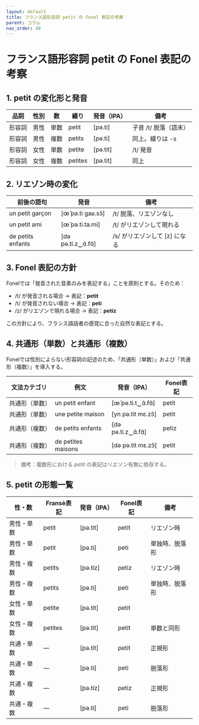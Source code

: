 ```yaml
---
layout: default
title: フランス語形容詞 petit の Fonel 表記の考察
parent: コラム
nav_order: 40
---
```


# フランス語形容詞 petit の Fonel 表記の考察

## 1. petit の変化形と発音

| 品詞      | 性別 | 数   | 綴り     | 発音（IPA）  | 備考                       |
|-----------|------|------|----------|--------------|----------------------------|
| 形容詞    | 男性 | 単数 | petit    | [pə.ti]      | 子音 /t/ 脱落（語末）      |
| 形容詞    | 男性 | 複数 | petits   | [pə.ti]      | 同上。綴りは -s            |
| 形容詞    | 女性 | 単数 | petite   | [pə.tit]     | /t/ 発音                   |
| 形容詞    | 女性 | 複数 | petites  | [pə.tit]     | 同上                       |

## 2. リエゾン時の変化

| 前後の語句             | 発音                | 備考                            |
|------------------------|---------------------|---------------------------------|
| un petit garçon        | [œ̃ pə.ti ɡaʁ.sɔ̃]  | /t/ 脱落、リエゾンなし          |
| un petit ami           | [œ̃ pə.ti.ta.mi]    | /t/ がリエゾンして現れる        |
| de petits enfants      | [də pə.ti.z‿ɑ̃.fɑ̃] | /s/ がリエゾンして [z] になる   |

## 3. Fonel 表記の方針

Fonelでは「発音された音素のみを表記する」ことを原則とする。そのため：

- /t/ が発音される場合 → 表記：**petit**
- /t/ が発音されない場合 → 表記：**peti**
- /z/ がリエゾンで現れる場合 → 表記：**petiz**

この方針により、フランス語話者の感覚に合った自然な表記とする。

## 4. 共通形（単数）と共通形（複数）

Fonelでは性別によらない形容詞の記述のため、「共通形（単数）」および「共通形（複数）」を導入する。

| 文法カテゴリ   | 例文                             | 発音（IPA）            | Fonel表記          |
|----------------|----------------------------------|------------------------|--------------------|
| 共通形（単数） | un petit enfant                  | [œ̃ pə.ti.t‿ɑ̃.fɑ̃]    | petit              |
| 共通形（単数） | une petite maison                | [yn pə.tit mɛ.zɔ̃]     | petit              |
| 共通形（複数） | de petits enfants                | [də pə.ti.z‿ɑ̃.fɑ̃]    | petiz              |
| 共通形（複数） | de petites maisons               | [də pə.tit mɛ.zɔ̃]     | petit              |

> 備考：複数形における *petit* の表記はリエゾン有無に依存する。

## 5. petit の形態一覧

| 性・数       | Fransè表記 | 発音（IPA）  | Fonel表記  | 備考                         |
|--------------|------------|--------------|------------|------------------------------|
| 男性・単数   | petit      | [pə.tit]     | petit      | リエゾン時                   |
| 男性・単数   | petit      | [pə.ti]      | peti       | 単独時、脱落形               |
| 男性・複数   | petits     | [pə.tiz]     | petiz      | リエゾン時                   |
| 男性・複数   | petits     | [pə.ti]      | peti       | 単独時、脱落形               |
| 女性・単数   | petite     | [pə.tit]     | petit      |                              |
| 女性・複数   | petites    | [pə.tit]     | petit      | 単数と同形                   |
| 共通・単数   | —          | [pə.tit]     | petit      | 正規形                       |
| 共通・単数   | —          | [pə.ti]      | peti       | 脱落形                       |
| 共通・複数   | —          | [pə.tiz]     | petiz      | 正規形                       |
| 共通・複数   | —          | [pə.ti]      | peti       | 脱落形                       |
